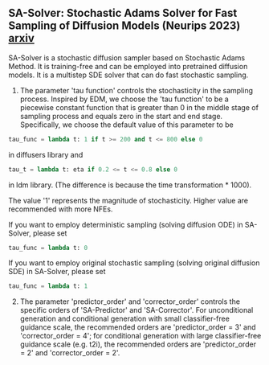 ## SA-Solver: Stochastic Adams Solver for Fast Sampling of Diffusion Models (Neurips 2023) [arxiv](https://arxiv.org/pdf/2309.05019.pdf)

SA-Solver is a stochastic diffusion sampler based on Stochastic Adams Method. It is training-free and can be employed into pretrained diffusion models. It is a multistep SDE solver that can do fast stochastic sampling. 

1. The parameter 'tau function' controls the stochasticity in the sampling process. Inspired by EDM, we choose the 'tau function' to be a piecewise constant function that is greater than 0 in the middle stage of sampling process and equals zero in the start and end stage. Specifically, we choose the default value of this parameter to be

```python
tau_func = lambda t: 1 if t >= 200 and t <= 800 else 0
```

in diffusers library and 

```python
tau_t = lambda t: eta if 0.2 <= t <= 0.8 else 0
```

in ldm library. (The difference is because the time transformation * 1000).

The value '1' represents the magnitude of stochasticity. Higher value are recommended with more NFEs.

If you want to employ deterministic sampling (solving diffusion ODE) in SA-Solver, please set

```python
tau_func = lambda t: 0
```

If you want to employ original stochastic sampling (solving original diffusion SDE) in SA-Solver, please set

```python
tau_func = lambda t: 1
```


2. The parameter 'predictor_order' and 'corrector_order' controls the specific orders of 'SA-Predictor' and 'SA-Corrector'. For unconditional generation and conditional generation with small classifier-free guidance scale, the recommended orders are 'predictor_order = 3' and 'corrector_order = 4'; for conditional generation with large classifier-free guidance scale (e.g. t2i), the recommended orders are 'predictor_order = 2' and 'corrector_order = 2'.

